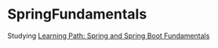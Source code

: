 # SpringFundamentals
Studying [Learning Path: Spring and Spring Boot Fundamentals](https://learning.oreilly.com/learning-paths/learning-path-spring/9781492055334/)
